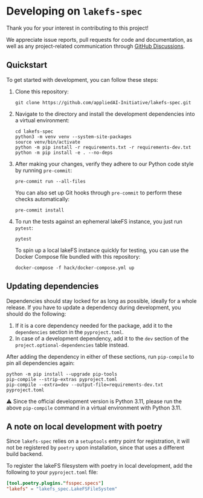 # Developing on `lakefs-spec`

Thank you for your interest in contributing to this project!

We appreciate issue reports, pull requests for code and documentation,
as well as any project-related communication through [GitHub Discussions](https://github.com/appliedAI-Initiative/lakefs-spec/discussions).

## Quickstart

To get started with development, you can follow these steps:

1. Clone this repository:

    ```shell
    git clone https://github.com/appliedAI-Initiative/lakefs-spec.git
    ```

2. Navigate to the directory and install the development dependencies into a virtual environment:

    ```shell
    cd lakefs-spec
    python3 -m venv venv --system-site-packages
    source venv/bin/activate
    python -m pip install -r requirements.txt -r requirements-dev.txt
    python -m pip install -e . --no-deps
    ```

3. After making your changes, verify they adhere to our Python code style by running `pre-commit`:
    
    ```shell
    pre-commit run --all-files
    ```

    You can also set up Git hooks through `pre-commit` to perform these checks automatically:
    
    ```shell
    pre-commit install
    ```

4. To run the tests against an ephemeral lakeFS instance, you just run `pytest`:
    ```shell
    pytest
    ```

    To spin up a local lakeFS instance quickly for testing, you can use the Docker Compose file bundled with this repository:

    ```shell
    docker-compose -f hack/docker-compose.yml up
    ```

## Updating dependencies

Dependencies should stay locked for as long as possible, ideally for a whole release.
If you have to update a dependency during development, you should do the following:

1. If it is a core dependency needed for the package, add it to the `dependencies` section in the `pyproject.toml`.
2. In case of a development dependency, add it to the `dev` section of the `project.optional-dependencies` table instead.

After adding the dependency in either of these sections, run `pip-compile` to pin all dependencies again:

```shell
python -m pip install --upgrade pip-tools
pip-compile --strip-extras pyproject.toml
pip-compile --extra=dev --output-file=requirements-dev.txt pyproject.toml
```

⚠️ Since the official development version is Python 3.11, please run the above `pip-compile` command in a virtual environment with Python 3.11.

## A note on local development with poetry

Since `lakefs-spec` relies on a `setuptools` entry point for registration, it will not be registered by `poetry` upon installation, since that uses a different build backend.

To register the lakeFS filesystem with poetry in local development, add the following to your `pyproject.toml` file:

```toml
[tool.poetry.plugins."fsspec.specs"]
"lakefs" = "lakefs_spec.LakeFSFileSystem"
```
